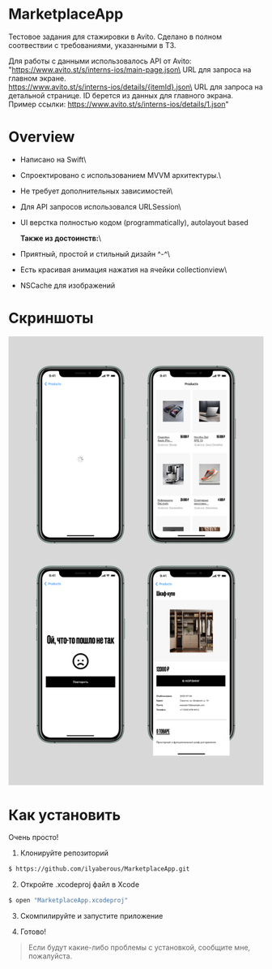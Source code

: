# MarketplaceApp

Тестовое задания для стажировки в Avito. 
Сделано в полном соотвествии с требованиями, указанными в ТЗ. 

Для работы с данными использовалось API от Avito:\
  "https://www.avito.st/s/interns-ios/main-page.json\
    URL для запроса на главном экране.\
  https://www.avito.st/s/interns-ios/details/{itemId}.json\
    URL для запроса на детальной странице. ID берется из данных для главного экрана.\
    Пример ссылки: https://www.avito.st/s/interns-ios/details/1.json"

# Overview

- Написано на Swift\
- Спроектировано с использованием MVVM архитектуры.\
- Не требует дополнительных зависимостей\
- Для API запросов использовался URLSession\
- UI верстка полностью кодом (programmatically), autolayout based
  
  **Также из достоинств:**\

- Приятный, простой и стильный дизайн ^-^\
- Есть красивая анимация нажатия на ячейки collectionview\
- NSCache для изображений 

# Скриншоты 


![](screenshot.png)


# Как установить
Очень просто!

1) Клонируйте репозиторий

```bash
$ https://github.com/ilyaberous/MarketplaceApp.git
```

2) Откройте .xcodeproj файл в Xcode

```bash
$ open "MarketplaceApp.xcodeproj"
```

3) Скомпилируйте и запустите приложение

4) Готово!

> Если будут какие-либо проблемы с установкой, сообщите мне, пожалуйста.



